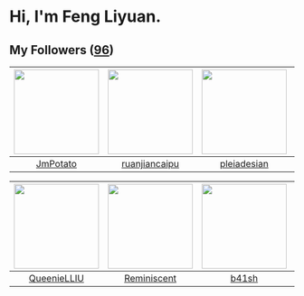 # Hi, I'm Feng Liyuan.

## My Followers ([96](https://github.com/SunRunAway?tab=followers))

| <img src="https://avatars.githubusercontent.com/u/1446531?v=4" width="150" height="150" /> | <img src="https://avatars.githubusercontent.com/u/31336171?v=4" width="150" height="150" /> | <img src="https://avatars.githubusercontent.com/u/46620760?v=4" width="150" height="150" /> | <img src="https://avatars.githubusercontent.com/u/1907938?v=4" width="150" height="150" /> |
| :----------------------------------------------------------------------------------------: | :-----------------------------------------------------------------------------------------: | :-----------------------------------------------------------------------------------------: | :----------------------------------------------------------------------------------------: |
|                           [JmPotato](https://github.com/JmPotato)                          |                      [ruanjiancaipu](https://github.com/ruanjiancaipu)                      |                        [pleiadesian](https://github.com/pleiadesian)                        |                             [pingyu](https://github.com/pingyu)                            |

| <img src="https://avatars.githubusercontent.com/u/37468107?v=4" width="150" height="150" /> | <img src="https://avatars.githubusercontent.com/u/41809508?v=4" width="150" height="150" /> | <img src="https://avatars.githubusercontent.com/u/1070352?v=4" width="150" height="150" /> | <img src="https://avatars.githubusercontent.com/u/23725000?v=4" width="150" height="150" /> |
| :-----------------------------------------------------------------------------------------: | :-----------------------------------------------------------------------------------------: | :----------------------------------------------------------------------------------------: | :-----------------------------------------------------------------------------------------: |
|                        [QueenieLLIU](https://github.com/QueenieLLIU)                        |                        [Reminiscent](https://github.com/Reminiscent)                        |                              [b41sh](https://github.com/b41sh)                             |                           [DQinYuan](https://github.com/DQinYuan)                           |